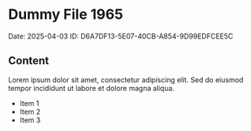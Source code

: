 # Dummy File 1965

Date: 2025-04-03
ID: D6A7DF13-5E07-40CB-A854-9D99EDFCEE5C

## Content

Lorem ipsum dolor sit amet, consectetur adipiscing elit.
Sed do eiusmod tempor incididunt ut labore et dolore magna aliqua.

* Item 1
* Item 2
* Item 3

